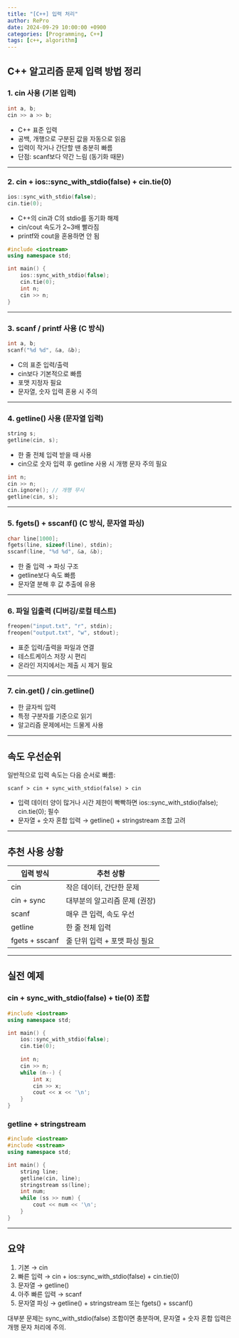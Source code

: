 ```yaml
---
title: "[C++] 입력 처리"
author: RePro
date: 2024-09-29 10:00:00 +0900
categories: [Programming, C++]
tags: [c++, algorithm]
---
```


## C++ 알고리즘 문제 입력 방법 정리

### 1. cin 사용 (기본 입력)

```cpp
int a, b;
cin >> a >> b;
```

* C++ 표준 입력
* 공백, 개행으로 구분된 값을 자동으로 읽음
* 입력이 작거나 간단할 땐 충분히 빠름
* 단점: scanf보다 약간 느림 (동기화 때문)

---

### 2. cin + ios::sync\_with\_stdio(false) + cin.tie(0)

```cpp
ios::sync_with_stdio(false);
cin.tie(0);
```

* C++의 cin과 C의 stdio를 동기화 해제
* cin/cout 속도가 2\~3배 빨라짐
* printf와 cout을 혼용하면 안 됨

```cpp
#include <iostream>
using namespace std;

int main() {
    ios::sync_with_stdio(false);
    cin.tie(0);
    int n;
    cin >> n;
}
```

---

### 3. scanf / printf 사용 (C 방식)

```cpp
int a, b;
scanf("%d %d", &a, &b);
```

* C의 표준 입력/출력
* cin보다 기본적으로 빠름
* 포맷 지정자 필요
* 문자열, 숫자 입력 혼용 시 주의

---

### 4. getline() 사용 (문자열 입력)

```cpp
string s;
getline(cin, s);
```

* 한 줄 전체 입력 받을 때 사용
* cin으로 숫자 입력 후 getline 사용 시 개행 문자 주의 필요

```cpp
int n;
cin >> n;
cin.ignore(); // 개행 무시
getline(cin, s);
```

---

### 5. fgets() + sscanf() (C 방식, 문자열 파싱)

```cpp
char line[1000];
fgets(line, sizeof(line), stdin);
sscanf(line, "%d %d", &a, &b);
```

* 한 줄 입력 → 파싱 구조
* getline보다 속도 빠름
* 문자열 분해 후 값 추출에 유용

---

### 6. 파일 입출력 (디버깅/로컬 테스트)

```cpp
freopen("input.txt", "r", stdin);
freopen("output.txt", "w", stdout);
```

* 표준 입력/출력을 파일과 연결
* 테스트케이스 저장 시 편리
* 온라인 저지에서는 제출 시 제거 필요

---

### 7. cin.get() / cin.getline()

* 한 글자씩 입력
* 특정 구분자를 기준으로 읽기
* 알고리즘 문제에서는 드물게 사용

---

## 속도 우선순위

일반적으로 입력 속도는 다음 순서로 빠름:

```
scanf > cin + sync_with_stdio(false) > cin
```

* 입력 데이터 양이 많거나 시간 제한이 빡빡하면 ios::sync\_with\_stdio(false); cin.tie(0); 필수
* 문자열 + 숫자 혼합 입력 → getline() + stringstream 조합 고려

---

## 추천 사용 상황

| 입력 방식          | 추천 상황              |
| -------------- | ------------------ |
| cin            | 작은 데이터, 간단한 문제     |
| cin + sync     | 대부분의 알고리즘 문제 (권장)  |
| scanf          | 매우 큰 입력, 속도 우선     |
| getline        | 한 줄 전체 입력          |
| fgets + sscanf | 줄 단위 입력 + 포맷 파싱 필요 |

---

## 실전 예제

### cin + sync\_with\_stdio(false) + tie(0) 조합

```cpp
#include <iostream>
using namespace std;

int main() {
    ios::sync_with_stdio(false);
    cin.tie(0);
    
    int n;
    cin >> n;
    while (n--) {
        int x;
        cin >> x;
        cout << x << '\n';
    }
}
```

### getline + stringstream

```cpp
#include <iostream>
#include <sstream>
using namespace std;

int main() {
    string line;
    getline(cin, line);
    stringstream ss(line);
    int num;
    while (ss >> num) {
        cout << num << '\n';
    }
}
```

---

## 요약

1. 기본 → cin
2. 빠른 입력 → cin + ios::sync\_with\_stdio(false) + cin.tie(0)
3. 문자열 → getline()
4. 아주 빠른 입력 → scanf
5. 문자열 파싱 → getline() + stringstream 또는 fgets() + sscanf()

대부분 문제는 sync\_with\_stdio(false) 조합이면 충분하며, 문자열 + 숫자 혼합 입력은 개행 문자 처리에 주의.
